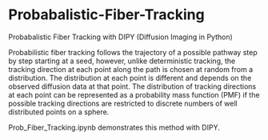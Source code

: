 # Probabalistic-Fiber-Tracking
Probabalistic Fiber Tracking with DIPY (Diffusion Imaging in Python)

Probabilistic fiber tracking follows the trajectory of a possible pathway step by step starting at a seed, however, unlike deterministic tracking, the tracking direction at each point along the path is chosen at random from a distribution. The distribution at each point is different and depends on the observed diffusion data at that point. The distribution of tracking directions at each point can be represented as a probability mass function (PMF) if the possible tracking directions are restricted to discrete numbers of well distributed points on a sphere.

Prob_Fiber_Tracking.ipynb demonstrates this method with DIPY.
